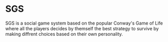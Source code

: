 # SGS 
SGS is a social game system based on the popular Conway's Game of Life where all the players decides by themself the best strategy to survive by making diffrent choices based on their own personality. 
